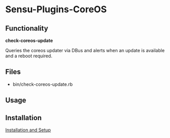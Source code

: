# Sensu-Plugins-CoreOS

## Functionality

**check-coreos-update**

Queries the coreos updater via DBus and alerts when an update is available and a reboot required.

## Files

* bin/check-coreos-update.rb

## Usage

## Installation

[Installation and Setup](http://sensu-plugins.io/docs/installation_instructions.html)
